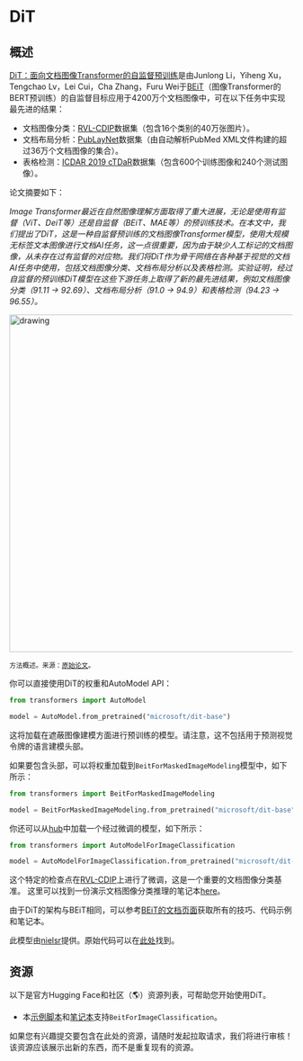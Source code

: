 <!--版权所有2022年The HuggingFace团队。

根据Apache许可证第2版（"许可证"）获得许可；除非符合许可证，否则您不得使用此文件。您可以在以下网址获取许可证的副本

http://www.apache.org/licenses/LICENSE-2.0

除非适用法律要求或书面同意，否则根据许可证发布的软件是"按原样"分发的，不附带任何担保或条件。参见许可证规定的特定语言及限制。

⚠️ 请注意，此文件是Markdown格式，但包含我们doc-builder的特定语法（类似于MDX），在您的Markdown查看器中可能无法正确呈现。

-->

# DiT

## 概述

[DiT：面向文档图像Transformer的自监督预训练](https://arxiv.org/abs/2203.02378)是由Junlong Li，Yiheng Xu，Tengchao Lv，Lei Cui，Cha Zhang，Furu Wei于[BEiT](beit)（图像Transformer的BERT预训练）的自监督目标应用于4200万个文档图像中，可在以下任务中实现最先进的结果：

- 文档图像分类：[RVL-CDIP](https://www.cs.cmu.edu/~aharley/rvl-cdip/)数据集（包含16个类别的40万张图片）。
- 文档布局分析：[PubLayNet](https://github.com/ibm-aur-nlp/PubLayNet)数据集（由自动解析PubMed XML文件构建的超过36万个文档图像的集合）。
- 表格检测：[ICDAR 2019 cTDaR](https://github.com/cndplab-founder/ICDAR2019_cTDaR)数据集（包含600个训练图像和240个测试图像）。

论文摘要如下：

*Image Transformer最近在自然图像理解方面取得了重大进展，无论是使用有监督（ViT、DeiT等）还是自监督（BEiT、MAE等）的预训练技术。在本文中，我们提出了DiT，这是一种自监督预训练的文档图像Transformer模型，使用大规模无标签文本图像进行文档AI任务，这一点很重要，因为由于缺少人工标记的文档图像，从未存在过有监督的对应物。我们将DiT作为骨干网络在各种基于视觉的文档AI任务中使用，包括文档图像分类、文档布局分析以及表格检测。实验证明，经过自监督的预训练DiT模型在这些下游任务上取得了新的最先进结果，例如文档图像分类（91.11 → 92.69）、文档布局分析（91.0 → 94.9）和表格检测（94.23 → 96.55）。*

<img src="https://huggingface.co/datasets/huggingface/documentation-images/resolve/main/dit_architecture.jpg"
alt="drawing" width="600"/> 

<small>方法概述。来源：[原始论文](https://arxiv.org/abs/2203.02378)。</small>

你可以直接使用DiT的权重和AutoModel API：

```python
from transformers import AutoModel

model = AutoModel.from_pretrained("microsoft/dit-base")
```

这将加载在遮蔽图像建模方面进行预训练的模型。请注意，这不包括用于预测视觉令牌的语言建模头部。

如果要包含头部，可以将权重加载到`BeitForMaskedImageModeling`模型中，如下所示：

```python
from transformers import BeitForMaskedImageModeling

model = BeitForMaskedImageModeling.from_pretrained("microsoft/dit-base")
```

你还可以从[hub](https://huggingface.co/models?other=dit)中加载一个经过微调的模型，如下所示：

```python
from transformers import AutoModelForImageClassification

model = AutoModelForImageClassification.from_pretrained("microsoft/dit-base-finetuned-rvlcdip")
```

这个特定的检查点在[RVL-CDIP](https://www.cs.cmu.edu/~aharley/rvl-cdip/)上进行了微调，这是一个重要的文档图像分类基准。
这里可以找到一份演示文档图像分类推理的笔记本[here](https://github.com/NielsRogge/Transformers-Tutorials/blob/master/DiT/Inference_with_DiT_(Document_Image_Transformer)_for_document_image_classification.ipynb)。

由于DiT的架构与BEiT相同，可以参考[BEiT的文档页面](beit)获取所有的技巧、代码示例和笔记本。

此模型由[nielsr](https://huggingface.co/nielsr)提供。原始代码可以在[此处](https://github.com/microsoft/unilm/tree/master/dit)找到。

## 资源

以下是官方Hugging Face和社区（🌎）资源列表，可帮助您开始使用DiT。

<PipelineTag pipeline="image-classification"/>

- 本[示例脚本](https://github.com/huggingface/transformers/tree/main/examples/pytorch/image-classification)和[笔记本](https://colab.research.google.com/github/huggingface/notebooks/blob/main/examples/image_classification.ipynb)支持`BeitForImageClassification`。

如果您有兴趣提交要包含在此处的资源，请随时发起拉取请求，我们将进行审核！该资源应该展示出新的东西，而不是重复现有的资源。